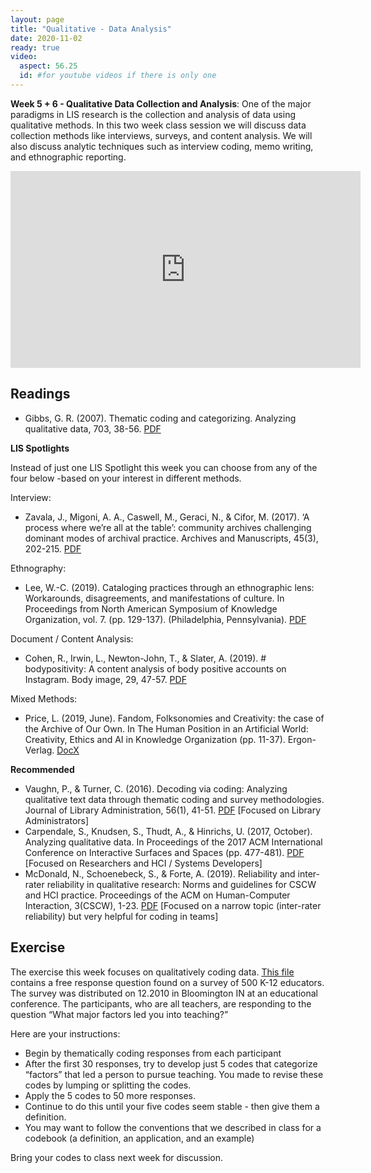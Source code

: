 ```yaml
---
layout: page
title: "Qualitative - Data Analysis"
date: 2020-11-02
ready: true
video:
  aspect: 56.25
  id: #for youtube videos if there is only one
---
```


**Week 5 + 6 - Qualitative Data Collection and Analysis**: One of the major paradigms in LIS research is the collection and analysis of data using qualitative methods. In this two week class session we will discuss data collection methods like interviews, surveys, and content analysis. We will also discuss analytic techniques such as interview coding, memo writing, and ethnographic reporting.  

<iframe width="560" height="315" src="https://www.youtube.com/embed/SRoVGbhxqzI" frameborder="0" allow="accelerometer; autoplay; clipboard-write; encrypted-media; gyroscope; picture-in-picture" allowfullscreen></iframe>


## Readings

- Gibbs, G. R. (2007). Thematic coding and categorizing. Analyzing qualitative data, 703, 38-56. [PDF](https://github.com/nniiicc/LIS-570-Au2020/raw/master/readings/Coding-Qual.pdf)

**LIS Spotlights**

Instead of just one LIS Spotlight this week you can choose from any of the four below -based on your interest in different methods.

Interview:
- Zavala, J., Migoni, A. A., Caswell, M., Geraci, N., & Cifor, M. (2017). ‘A process where we’re all at the table’: community archives challenging dominant modes of archival practice. Archives and Manuscripts, 45(3), 202-215. [PDF](https://www.tandfonline.com/doi/pdf/10.1080/01576895.2017.1377088)

Ethnography:
- Lee, W.-C. (2019). Cataloging practices through an ethnographic lens: Workarounds, disagreements, and manifestations of culture. In Proceedings from North American Symposium of Knowledge Organization, vol. 7. (pp. 129-137). (Philadelphia, Pennsylvania). [PDF](https://journals.lib.washington.edu/index.php/nasko/article/download/15633/13015)

Document / Content Analysis:
- Cohen, R., Irwin, L., Newton-John, T., & Slater, A. (2019). # bodypositivity: A content analysis of body positive accounts on Instagram. Body image, 29, 47-57. [PDF](https://github.com/nniiicc/LIS-570-Au2020/raw/master/readings/ContentAnalysis-Reading.pdf)

Mixed Methods:
- Price, L. (2019, June). Fandom, Folksonomies and Creativity: the case of the Archive of Our Own. In The Human Position in an Artificial World: Creativity, Ethics and AI in Knowledge Organization (pp. 11-37). Ergon-Verlag. [DocX](https://hcommons.org/deposits/download/hc:26758/CONTENT/isko19-ao3-paper_v3.docx/)


**Recommended**
- Vaughn, P., & Turner, C. (2016). Decoding via coding: Analyzing qualitative text data through thematic coding and survey methodologies. Journal of Library Administration, 56(1), 41-51. [PDF](https://www.tandfonline.com/doi/pdf/10.1080/01930826.2015.1105035) [Focused on Library Administrators]
- Carpendale, S., Knudsen, S., Thudt, A., & Hinrichs, U. (2017, October). Analyzing qualitative data. In Proceedings of the 2017 ACM International Conference on Interactive Surfaces and Spaces (pp. 477-481). [PDF](https://dl.acm.org/doi/pdf/10.1145/3132272.3135087) [Focused on Researchers and HCI / Systems Developers]
- McDonald, N., Schoenebeck, S., & Forte, A. (2019). Reliability and inter-rater reliability in qualitative research: Norms and guidelines for CSCW and HCI practice. Proceedings of the ACM on Human-Computer Interaction, 3(CSCW), 1-23. [PDF]() [Focused on a narrow topic (inter-rater reliability) but very helpful for coding in teams]

## Exercise

The exercise this week focuses on qualitatively coding data. [This file](https://github.com/nniiicc/LIS-570-Au2020/raw/master/Exercises/qual_data_analy.pdf) contains a free response question found on a survey of 500 K-12 educators. The survey was distributed on 12.2010 in Bloomington IN at an educational conference.
The participants, who are all teachers, are responding to the question “What major factors led you into teaching?”

Here are your instructions:
- Begin by thematically coding responses from each participant
- After the first 30 responses, try to develop just 5 codes that categorize “factors” that led a person to pursue teaching. You made to revise these codes by lumping or splitting the codes.
- Apply the 5 codes to 50 more responses.  
- Continue to do this until your five codes seem stable - then give them a definition.
- You may want to follow the conventions that we described in class for a codebook (a definition, an application, and an example)

Bring your codes to class next week for discussion.
